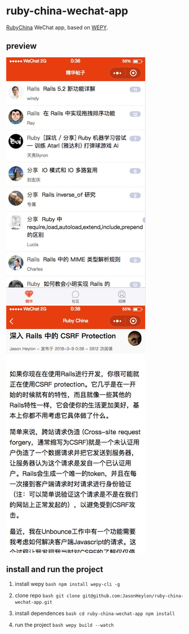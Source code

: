 # ruby-china-wechat-app
[RubyChina](https://ruby-china.org/) WeChat app, based on [WEPY](https://github.com/Tencent/wepy).

## preview
![preview_list](imgs/preview_list.jpg)
![preview_topic](imgs/preview_page.jpg)

## install and run the project

1. install wepy
`bash
npm install wepy-cli -g
`

2. clone repo
`bash
git clone git@github.com:JasonHeylon/ruby-china-wechat-app.git
`

3. install dependences
`bash
cd ruby-china-wechat-app
npm install
`

4. run the project
`bash
wepy build --watch
`
